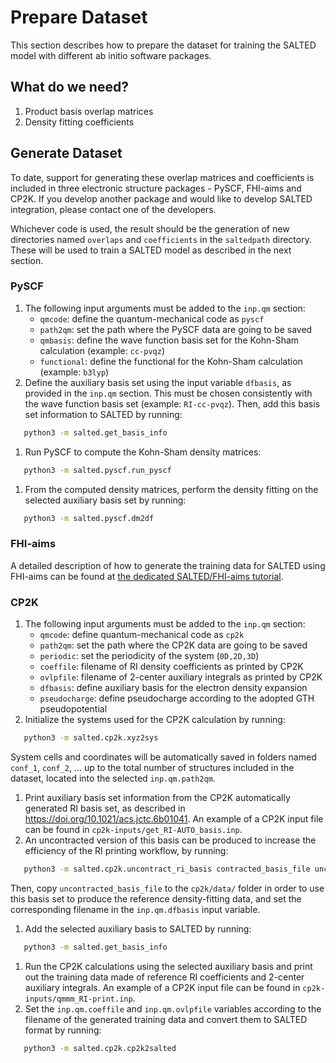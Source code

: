 # Prepare Dataset

This section describes how to prepare the dataset for training the SALTED model with different ab initio software packages.

## What do we need?

1. Product basis overlap matrices
1. Density fitting coefficients

## Generate Dataset

To date, support for generating these overlap matrices and coefficients is included in three electronic structure packages - PySCF, FHI-aims and CP2K. If you develop another package and would like to develop SALTED integration, please contact one of the developers.

Whichever code is used, the result should be the generation of new directories named `overlaps` and `coefficients` in the `saltedpath` directory. These will be used to train a SALTED model as described in the next section.

### PySCF

1. The following input arguments must be added to the `inp.qm` section:  
    - `qmcode`: define the quantum-mechanical code as `pyscf`
    - `path2qm`: set the path where the PySCF data are going to be saved 
    - `qmbasis`: define the wave function basis set for the Kohn-Sham calculation (example: `cc-pvqz`)
    - `functional`: define the functional for the Kohn-Sham calculation (example: `b3lyp`)
1. Define the auxiliary basis set using the input variable `dfbasis`, as provided in the `inp.qm` section. This must be chosen consistently with the wave function basis set (example: `RI-cc-pvqz`). Then, add this basis set information to SALTED by running:
```bash
   python3 -m salted.get_basis_info
```
1. Run PySCF to compute the Kohn-Sham density matrices: 
```bash
   python3 -m salted.pyscf.run_pyscf
```
1. From the computed density matrices, perform the density fitting on the selected auxiliary basis set by running: 
```bash
   python3 -m salted.pyscf.dm2df
```

### FHI-aims

A detailed description of how to generate the training data for SALTED using FHI-aims can be found at [the dedicated SALTED/FHI-aims tutorial](https://fhi-aims-club.gitlab.io/tutorials/fhi-aims-with-salted).


### CP2K

1. The following input arguments must be added to the `inp.qm` section:
    - `qmcode`: define quantum-mechanical code as `cp2k`
    - `path2qm`: set the path where the CP2K data are going to be saved
    - `periodic`: set the periodicity of the system (`0D,2D,3D`)
    - `coeffile`: filename of RI density coefficients as printed by CP2K
    - `ovlpfile`: filename of 2-center auxiliary integrals as printed by CP2K
    - `dfbasis`: define auxiliary basis for the electron density expansion
    - `pseudocharge`: define pseudocharge according to the adopted GTH pseudopotential
1. Initialize the systems used for the CP2K calculation by running:
```bash
   python3 -m salted.cp2k.xyz2sys
```
   System cells and coordinates will be automatically saved in folders named `conf_1`, `conf_2`, ... up to the total number of structures included in the dataset, located into the selected `inp.qm.path2qm`. 
1. Print auxiliary basis set information from the CP2K automatically generated RI basis set, as described in https://doi.org/10.1021/acs.jctc.6b01041. An example of a CP2K input file can be found in `cp2k-inputs/get_RI-AUTO_basis.inp`. 
1. An uncontracted version of this basis can be produced to increase the efficiency of the RI printing workflow, by running:
```bash
   python3 -m salted.cp2k.uncontract_ri_basis contracted_basis_file uncontracted_basis_file
```
   Then, copy `uncontracted_basis_file` to the `cp2k/data/` folder in order to use this basis set to produce the reference density-fitting data, and set the corresponding filename in the `inp.qm.dfbasis` input variable.
1. Add the selected auxiliary basis to SALTED by running:
```bash
   python3 -m salted.get_basis_info
```
1. Run the CP2K calculations using the selected auxiliary basis and print out the training data made of reference RI coefficients and 2-center auxiliary integrals. An example of a CP2K input file can be found in `cp2k-inputs/qmmm_RI-print.inp`. 
1. Set the `inp.qm.coeffile` and `inp.qm.ovlpfile` variables according to the filename of the generated training data and convert them to SALTED format by running:
```bash
   python3 -m salted.cp2k.cp2k2salted
```
